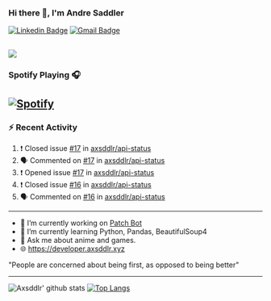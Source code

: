### Hi there 👋, I'm Andre Saddler
[![Linkedin Badge](https://img.shields.io/badge/-andrexsaddler-blue?style=flat-square&logo=Linkedin&logoColor=white&link=https://www.linkedin.com/in/andrexsaddler/)](https://www.linkedin.com/in/andrexsaddler/)
[![Gmail Badge](https://img.shields.io/badge/-contact@rehkloos.com-c14438?style=flat-square&logo=Gmail&logoColor=white&link=mailto:contact@rehkloos.com)](mailto:contact@rehkloos.com)

![](https://komarev.com/ghpvc/?username=axsddlr&color=dc143c)
---
### Spotify Playing 🎧

[![Spotify](https://novatorem.rehkloos.vercel.app/api/spotify)](https://open.spotify.com/user/Rehkloos)
---

### :zap: Recent Activity

<!--START_SECTION:activity-->
1. ❗️ Closed issue [#17](https://github.com/axsddlr/api-status/issues/17) in [axsddlr/api-status](https://github.com/axsddlr/api-status)
2. 🗣 Commented on [#17](https://github.com/axsddlr/api-status/issues/17) in [axsddlr/api-status](https://github.com/axsddlr/api-status)
3. ❗️ Opened issue [#17](https://github.com/axsddlr/api-status/issues/17) in [axsddlr/api-status](https://github.com/axsddlr/api-status)
4. ❗️ Closed issue [#16](https://github.com/axsddlr/api-status/issues/16) in [axsddlr/api-status](https://github.com/axsddlr/api-status)
5. 🗣 Commented on [#16](https://github.com/axsddlr/api-status/issues/16) in [axsddlr/api-status](https://github.com/axsddlr/api-status)
<!--END_SECTION:activity-->

---

- 🔭 I’m currently working on [Patch Bot](https://github.com/axsddlr/patch_bot)
- 🌱 I’m currently learning Python, Pandas, BeautifulSoup4
- 💬 Ask me about anime and games.
- 🌐 https://developer.axsddlr.xyz

"People are concerned about being first, as opposed to being better"

---
![Axsddlr' github stats](https://github-readme-stats.vercel.app/api?username=axsddlr&count_private=true)
[![Top Langs](https://github-readme-stats.vercel.app/api/top-langs/?username=axsddlr&layout=compact)](https://github.com/anuraghazra/github-readme-stats)
